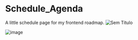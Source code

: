 # Schedule_Agenda
A little schedule page for my frontend roadmap. 
![Sem Título](https://user-images.githubusercontent.com/81442452/114758903-678ce500-9d55-11eb-941e-c643e2d08e3c.png)

![image](https://user-images.githubusercontent.com/81442452/114759065-9dca6480-9d55-11eb-9373-e4963afbb3dd.png)
